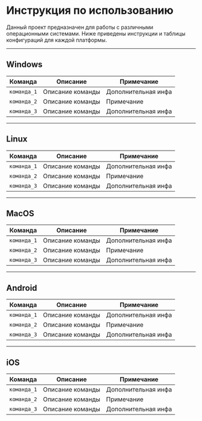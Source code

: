 # Инструкция по использованию

Данный проект предназначен для работы с различными операционными системами. Ниже приведены инструкции и таблицы конфигураций для каждой платформы.

---

## Windows
| Команда          | Описание         | Примечание            |
|-------------------|------------------|-----------------------|
| `команда_1`      | Описание команды | Дополнительная инфа   |
| `команда_2`      | Описание команды | Примечание            |
| `команда_3`      | Описание команды | Дополнительная инфа   |

---

## Linux
| Команда          | Описание         | Примечание            |
|-------------------|------------------|-----------------------|
| `команда_1`      | Описание команды | Дополнительная инфа   |
| `команда_2`      | Описание команды | Примечание            |
| `команда_3`      | Описание команды | Дополнительная инфа   |

---

## MacOS
| Команда          | Описание         | Примечание            |
|-------------------|------------------|-----------------------|
| `команда_1`      | Описание команды | Дополнительная инфа   |
| `команда_2`      | Описание команды | Примечание            |
| `команда_3`      | Описание команды | Дополнительная инфа   |

---

## Android
| Команда          | Описание         | Примечание            |
|-------------------|------------------|-----------------------|
| `команда_1`      | Описание команды | Дополнительная инфа   |
| `команда_2`      | Описание команды | Примечание            |
| `команда_3`      | Описание команды | Дополнительная инфа   |

---

## iOS
| Команда          | Описание         | Примечание            |
|-------------------|------------------|-----------------------|
| `команда_1`      | Описание команды | Дополнительная инфа   |
| `команда_2`      | Описание команды | Примечание            |
| `команда_3`      | Описание команды | Дополнительная инфа   |
